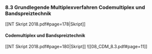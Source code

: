 ### 8.3 Grundlegende Multiplexverfahren Codemultiplex und Bandspreiztechnik
[[NT Skript 2018.pdf#page=178|Skript]]
#### Codemultiplex und Bandspreiztechnik
[[NT Skript 2018.pdf#page=180|Skript]]
![[08_CDM_8.3.pdf#page=11]]
